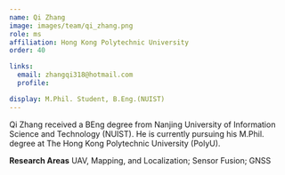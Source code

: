 ```yaml
---
name: Qi Zhang
image: images/team/qi_zhang.png
role: ms
affiliation: Hong Kong Polytechnic University
order: 40

links:
  email: zhangqi318@hotmail.com
  profile: 

display: M.Phil. Student, B.Eng.(NUIST)
---
```


<!--  Add a short self introduction here -->
<!-- Like Research Areas -->

Qi Zhang received a BEng degree from Nanjing University of Information Science and Technology (NUIST). He is currently pursuing his M.Phil. degree at The Hong Kong Polytechnic University (PolyU).

**Research Areas**
UAV, Mapping, and Localization; Sensor Fusion; GNSS